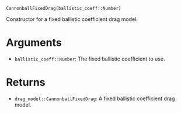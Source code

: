 ```
CannonballFixedDrag(ballistic_coeff::Number)
```

Constructor for a fixed ballistic coefficient drag model.

# Arguments

  * `ballistic_coeff::Number`: The fixed ballistic coefficient to use.

# Returns

  * `drag_model::CannonballFixedDrag`: A fixed ballistic coefficient drag model.
